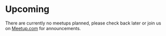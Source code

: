 # Upcoming

There are currently no meetups planned, please check back later or join us on [Meetup.com][1] for announcements.

[1]: https://www.meetup.com/JAMstack-Oslo/
